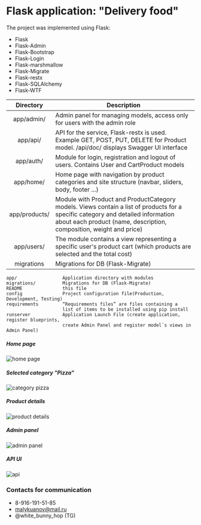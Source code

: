 # Flask application: "Delivery food"

The project was implemented using Flask:

* Flask
* Flask-Admin
* Flask-Bootstrap
* Flask-Login
* Flask-marshmallow
* Flask-Migrate
* Flask-restx
* Flask-SQLAlchemy
* Flask-WTF

|   Directory   | Description                                                                                                                                                                                              |
|:-------------:|----------------------------------------------------------------------------------------------------------------------------------------------------------------------------------------------------------|
|   app/admin/  | Admin panel for managing models, access only for users with the admin role                                                                                                                               |
|    app/api/   | API for the service, Flask-restx is used. Example GET, POST, PUT, DELETE for Product model. /api/doc/ displays Swagger UI interface                                                                                                               |
|   app/auth/   | Module for login, registration and logout of users. Contains User and СartProduct models                                                                                                                 |
|   app/home/   | Home page with navigation by product categories and site structure (navbar, sliders, body, footer ...)                                                                                                   |
| app/products/ | Module with Product and ProductCategory models. Views contain a list of products for a specific category and  detailed information about each product (name, description, composition, weight and price) |
|   app/users/  | The module contains a view representing a specific user's product cart (which products are selected and the total cost)                                                                                  |
|   migrations  | Migrations for DB (Flask-Migrate)

```
app/                 Application directory with modules
migrations/          Migrations for DB (Flask-Migrate)
README               this file
config               Project configuration file(Production, Development, Testing)
requirements         “Requirements files” are files containing a 
                     list of items to be installed using pip install
runserver            Application Launch File (create application, register blueprints, 
                     create Admin Panel and register model`s views in Admin Panel)
```

##### Home page

![home page](https://i.ibb.co/jfhKzyD/home.png)

##### Selected category "Pizza"

![category pizza](https://i.ibb.co/8XmYMkv/pizza.png)

##### Product details

![product details](https://i.ibb.co/LpqPfTN/curpizza.png)

##### Admin panel

![admin panel](https://i.ibb.co/d2yXWtB/admin-panel.png)

##### API UI

![api](https://i.ibb.co/6gHd9ZX/api.png)

### Contacts for communication

* 8-916-191-51-85
* malykuanov@mail.ru
* @white_bunny_hop (TG)